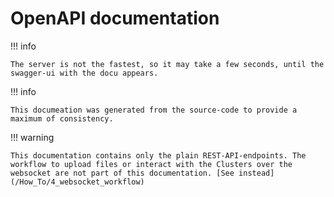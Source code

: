 # OpenAPI documentation

!!! info

    The server is not the fastest, so it may take a few seconds, until the swagger-ui with the docu appears.

!!! info

    This documeation was generated from the source-code to provide a maximum of consistency.

!!! warning

    This documentation contains only the plain REST-API-endpoints. The workflow to upload files or interact with the Clusters over the websocket are not part of this documentation. [See instead](/How_To/4_websocket_workflow)

<swagger-ui src="open_api_docu.json"/>
